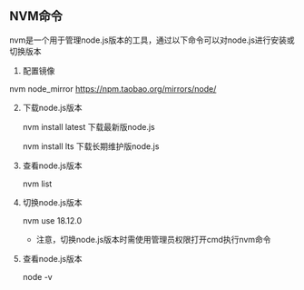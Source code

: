 ## NVM命令

nvm是一个用于管理node.js版本的工具，通过以下命令可以对node.js进行安装或切换版本

1.  配置镜像

   nvm node_mirror https://npm.taobao.org/mirrors/node/

2. 下载node.js版本

   nvm install latest   	下载最新版node.js

   nvm install lts		      下载长期维护版node.js

3. 查看node.js版本

   nvm list

4. 切换node.js版本

   nvm use 18.12.0

   - 注意，切换node.js版本时需使用管理员权限打开cmd执行nvm命令

5. 查看node.js版本

   node -v